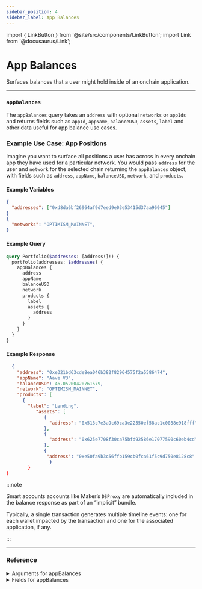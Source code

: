 ```yaml
---
sidebar_position: 4
sidebar_label: App Balances
---
```


import { LinkButton } from '@site/src/components/LinkButton';
import Link from '@docusaurus/Link';

# App Balances

Surfaces balances that a user might hold inside of an onchain application.

---

### `appBalances`

The `appBalances` query takes an `address` with optional `networks` or `appIds` and returns fields such as `appId`, `appName`, `balanceUSD`, `assets`, `label` and other data useful for app balance use cases.

### Example Use Case: App Positions

Imagine you want to surface all positions a user has across in every onchain app they have used for a particular network. You would pass `address` for the user and `network` for the selected chain returning the `appBalances` object, with fields such as `address`, `appName`, `balanceUSD`, `network`, and `products`.

#### Example Variables

```json
{
  "addresses": ["0xd8da6bf26964af9d7eed9e03e53415d37aa96045"]
}
{
  "networks": "OPTIMISM_MAINNET",
}
```

#### Example Query

```graphql
query Portfolio($addresses: [Address!]!) {
  portfolio(addresses: $addresses) {
    appBalances {
      address
      appName
      balanceUSD
      network
      products {
        label
        assets {
          address
        }
      }
    }
  }
}
```

#### Example Response

```json
  {
    "address": "0xe321bd63cde8ea046b382f82964575f2a5586474",
    "appName": "Aave V3",
    "balanceUSD": 46.05200420761579,
    "network": "OPTIMISM_MAINNET",
    "products": [
      {
        "label": "Lending",
           "assets": [
              {
                "address": "0x513c7e3a9c69ca3e22550ef58ac1c0088e918fff"
              },
              {
                "address": "0x625e7708f30ca75bfd92586e17077590c60eb4cd"
              },
              {
               "address": "0xe50fa9b3c56ffb159cb0fca61f5c9d750e8128c8"
                }
        }
}
```

:::note

Smart accounts accounts like Maker’s `DSProxy` are automatically included in the balance response as part of an “implicit” bundle.

Typically, a single transaction generates multiple timeline events: one for each wallet impacted by the transaction and one for the associated application, if any.

:::


  <LinkButton href="./sandbox" type="primary" buttonCopy="Try in sandbox" />

  ---


### Reference

<details>
<summary>Arguments for appBalances</summary>

| Argument      | Description | Type |
| ----------- | ----------- | ----------- |
| `addresses`      | Required: Address you are querying balances for, inputted an array.     | `String!` | 
| `networks`      | Networks for which to retrieve balances, inputted an array.       | `Network!` | 
| `appIds`      | Filter by a specific app.       | `String!` | 

</details>

<details>
<summary>Fields for appBalances</summary>


| Field      | Description | Type |
| ----------- | ----------- | ----------- |
| `address`      | Address the position queried is for       | `String!`       |
| `appId`      | ID of the app      | `String!`       |
| `appImage`      | Icon of the app      | `String!`       |
| `appName`      | Display name of app       | `String!`       |
| `balanceUSD`      | Value of all positions associated with this app on this network for this wallet, in USD      | `Float!` | 
| `key`      | Description goes here.       | `String!`       |
| `network`      | Network(s) the app is on.       | `Network!`       |
| `products`      | Object containing details on all products owned by this wallet       | `ProductItem!`       |
| `updatedAt`      | Timestamp at which time this wallet's balance for this app was calculated   | `Timestamp!`       |

</details>